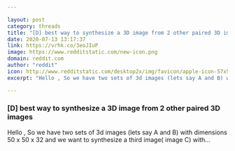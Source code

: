 ```yaml
---

layout: post
category: threads
title: "[D] best way to synthesize a 3D image from 2 other paired 3D images"
date: 2020-07-13 13:17:37
link: https://vrhk.co/3eoJIuP
image: https://www.redditstatic.com/new-icon.png
domain: reddit.com
author: "reddit"
icon: http://www.redditstatic.com/desktop2x/img/favicon/apple-icon-57x57.png
excerpt: "Hello , So we have two sets of 3d images (lets say A and B) with dimensions 50 x 50 x 32 and we want to synthesize a third image( image C) with..."

---
```


### [D] best way to synthesize a 3D image from 2 other paired 3D images

Hello , So we have two sets of 3d images (lets say A and B) with dimensions 50 x 50 x 32 and we want to synthesize a third image( image C) with...